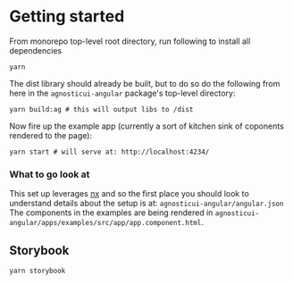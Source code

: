# Getting started

From monorepo top-level root directory, run following to install all dependencies
```shell
yarn
```

The dist library should already be built, but to do so do the following from
here in the `agnosticui-angular` package's top-level directory:

```shell
yarn build:ag # this will output libs to /dist
```

Now fire up the example app (currently a sort of kitchen sink of coponents rendered
to the page):

```shell
yarn start # will serve at: http://localhost:4234/
```
### What to go look at

This set up leverages [nx](https://nx.dev/) and so the first place you should look to understand details about the setup is at: `agnosticui-angular/angular.json` The components in the examples are being rendered in `agnosticui-angular/apps/examples/src/app/app.component.html`.

## Storybook

```
yarn storybook
```
